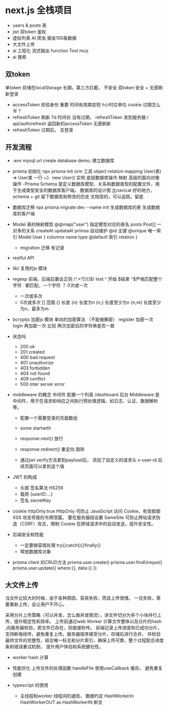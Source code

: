 # next.js 全栈项目

- users & posts 表
- jwt 双token 鉴权
- 虚拟列表
    AI 爬虫 掘金100条数据
- 大文件上传
- ai 工程化
    流式输出
    function Tool
    mcp
- ai 搜索

## 双token
单token 存储在localStorage 长期，第三方拦截， 不安全
双token
安全 + 无感刷新登录
- accessToken 校验身份 重要 时间有效期变短 h小时位单位 cookie
    过期怎么半？
- refreshToken 刷新 7d 时间长
    没有过期， refreshToken  发到服务器 / api/auth/refresh
    返回新的accessToken  无感刷新
- refreshToken 过期后， 去登录


## 开发流程
- .env
    mysql url
    create database demo; 建立数据库
- prisma 初始化    npx prisma init
    orm 工具
    object relation mapping
    User(表) => User类
    一行     =》 new User() 实例
    底层数据库操作 映射 高级的面向对像操作
-Prisma Schema 是定义数据库模型、关系和数据类型的配置文件，用于生成类型安全的数据库客户端。
    数据库的设计图
    比navicat 好的地方， schema + git 留下数据库和修改的历史
    文档型的，可以追踪。留底 

- 数据库迁移
    npx prisma migrate dev --name init
    生成数据库的表
    生成数据库的客户端

- Model 表的映射模型 
    @@map("user")  指定模型对应的表名
    posts       Post[]      一对多的关系
    createAt    updataAt  primsa  自动维护
    @id 主键  @unique 唯一索引
    Model User {
        columns name type    @default
        索引
        relation
    }
    
    - migration 迁移
        有记录


- restful API
- lib/  复用的js 模块
- regexp
    前端，后端后要会正则
    /^.+?[]{}$/   test
    ^ 开始  $结束  ^$严格匹配整个字符
    . 都匹配，一个字符
    ？ 0次或一次
    + 一次或多次
    * 0次或多次
    [] 范围
    {} 长度
    {n} 长度为n
    {n,} 长度至少为n
    {n,m} 长度至少为n，最多为m

- bcryptjs 加密js 模块  单向的加密算法 （不能被解密）
    register  加密一次
    login    再加密一次
    比较  两次加密后的字符串是否一致

- 状态吗
    - 200 ok
    - 201 created
    - 400 bad request
    - 401 unauthorize
    - 403 forbidden
    - 404 not found
    - 409 conflict
    - 500 inter server error


- middleware 的概念 
    中间件  配置一个列表
    /dashboard 后台 
    Middleware 是中间件，用于在请求和响应之间执行预处理逻辑，如日志、认证、数据解析等。
    - 配置一个需要登录的页面数组
    - some startwith
    - response.next() 放行
    - response.redirect() 重定向 跳转

    - 通过jwt verify方法拿到payload后， 添加了自定义的请求头
        x-user-id 
        后续页面可以拿到这个值

- JWT 的构成
    - 头部
        签名算法 HS256
    - 载荷
        {userID:...}
    - 签名
        secretKey 

- cookie
    httpOnly:true
    HttpOnly 可防止 JavaScript 访问 Cookie，有效抵御 XSS 攻击导致的令牌泄露。
    要在服务器段设置
    SameSite 可防止跨站请求伪造（CSRF）攻击，限制 Cookie 在跨域请求中的自动发送，提升安全性。

- 后端安全和性能
    - 一定要做容错处理
        try{}catch(){}finally{} 
    - 释放数据库对象
- prisma client 的CRUD方法
    prisma.user.create()
    prisma.user.findUnique()
    prisma.user.update({
        where:{},
        data:{}
    })



## 大文件上传
当文件比较大的时候，由于各种原因，容易失败，而且上传很慢。
一旦失败，需要重新上传，会让用户不开心。

采用分片上传策略（可以并发，怎么做并发限流），讲文件切分为多个小块并行上传，提升稳定性和效率。
上传前通过web Worker 计算文件整体以及分片的hash ,向服务器校验，若文件已存在，则直接秒传。
前端记录上传进度和已成功分片，支持断电续传，避免重复上传。服务器按序接受分片，存储后进行合并，
并检验最终文件的完整性，结合唯一标志和分片索引，确保上传可靠，整个过程配合进度条和错误重试机制，
提升用户体验和系统健壮性。 

- worker hash 计算

- 性能优化
    上传文件的处理函数 handleFile 使用useCallback 缓存， 避免重复创建

- typescript 的使用
    - 主线程和worker 线程间的通信， 数据约定
    HashWorkerIn
    HashWorkerOUT
    as HashWorkerIN 断言